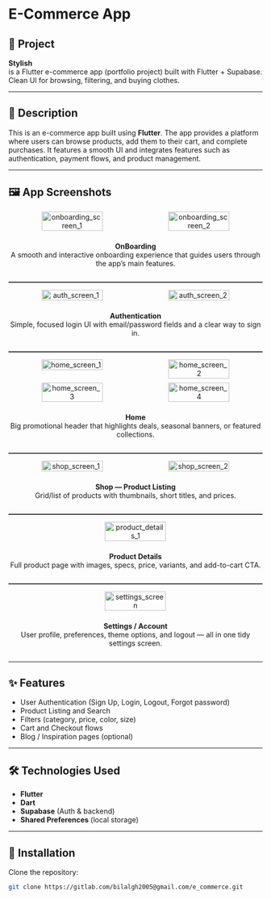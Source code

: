 # E-Commerce App

## 📌 Project

**Stylish**  
is a Flutter e-commerce app (portfolio project) built with Flutter + Supabase. Clean UI for
browsing, filtering, and buying clothes.

---

## 📄 Description

This is an e-commerce app built using **Flutter**. The app provides a platform where users can
browse products, add them to their cart, and complete purchases. It features a smooth UI and
integrates features such as authentication, payment flows, and product management.

---

## 🖼 App Screenshots

<div align="center" style="display:flex; flex-direction:column; width:100%;">

  <!-- Onboarding Screens -->
  <div style="display:flex; justify-content:center; gap:1%; margin-bottom:8px;">
    <img src="assets/readme/onboarding_screen_1.jpg" alt="onboarding_screen_1" style="width:49%; border-radius:8px;">
    <img src="assets/readme/onboarding_screen_2.jpg" alt="onboarding_screen_2" style="width:49%; border-radius:8px;">
  </div>
  <p><b>OnBoarding</b><br>A smooth and interactive onboarding experience that guides users through the app’s main features.</p>

  <hr style="height:2px; background:#333; border:none;">

  <!-- Authentication Screens -->
  <div style="display:flex; justify-content:center; gap:1%; margin-bottom:8px;">
    <img src="assets/readme/auth_screen_1.jpg" alt="auth_screen_1" style="width:49%; border-radius:8px;">
    <img src="assets/readme/auth_screen_2.jpg" alt="auth_screen_2" style="width:49%; border-radius:8px;">
  </div>
  <p><b>Authentication</b><br>Simple, focused login UI with email/password fields and a clear way to sign in.</p>

  <hr style="height:2px; background:#333; border:none;">

  <!-- Home Screens -->
  <div style="display:flex; justify-content:center; gap:1%; margin-bottom:8px;">
    <img src="assets/readme/home_screen_1.jpg" alt="home_screen_1" style="width:49%; border-radius:8px;">
    <img src="assets/readme/home_screen_2.jpg" alt="home_screen_2" style="width:49%; border-radius:8px;">
  </div>
  <div style="display:flex; justify-content:center; gap:1%; margin-bottom:8px;">
    <img src="assets/readme/home_screen_3.jpg" alt="home_screen_3" style="width:49%; border-radius:8px;">
    <img src="assets/readme/home_screen_4.jpg" alt="home_screen_4" style="width:49%; border-radius:8px;">
  </div>
  <p><b>Home</b><br>Big promotional header that highlights deals, seasonal banners, or featured collections.</p>

  <hr style="height:2px; background:#333; border:none;">

  <!-- Shop Screens -->
  <div style="display:flex; justify-content:center; gap:1%; margin-bottom:8px;">
    <img src="assets/readme/shop_screen_1.jpg" alt="shop_screen_1" style="width:49%; border-radius:8px;">
    <img src="assets/readme/shop_screen_2.jpg" alt="shop_screen_2" style="width:49%; border-radius:8px;">
  </div>
  <p><b>Shop — Product Listing</b><br>Grid/list of products with thumbnails, short titles, and prices.</p>

  <hr style="height:2px; background:#333; border:none;">

  <!-- Product Details -->
  <div style="display:flex; justify-content:center; gap:1%; margin-bottom:8px;">
    <img src="assets/readme/product_details_1.jpg" alt="product_details_1" style="width:49%; border-radius:8px;">
  </div>
  <p><b>Product Details</b><br>Full product page with images, specs, price, variants, and add-to-cart CTA.</p>

  <hr style="height:2px; background:#333; border:none;">

  <!-- Settings / Account -->
  <div style="display:flex; justify-content:center; gap:1%; margin-bottom:8px;">
    <img src="assets/readme/settings_screen.jpg" alt="settings_screen" style="width:49%; border-radius:8px;">
  </div>
  <p><b>Settings / Account</b><br>User profile, preferences, theme options, and logout — all in one tidy settings screen.</p>

</div>

---

## ✨ Features

* User Authentication (Sign Up, Login, Logout, Forgot password)
* Product Listing and Search
* Filters (category, price, color, size)
* Cart and Checkout flows
* Blog / Inspiration pages (optional)

---

## 🛠 Technologies Used

* **Flutter**
* **Dart**
* **Supabase** (Auth & backend)
* **Shared Preferences** (local storage)

---

## 🚀 Installation

Clone the repository:

```bash
git clone https://gitlab.com/bilalgh2005@gmail.com/e_commerce.git
